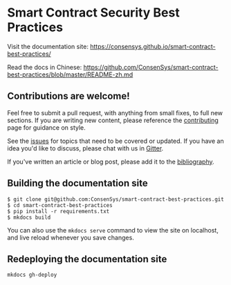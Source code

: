 # Smart Contract Security Best Practices

Visit the documentation site: https://consensys.github.io/smart-contract-best-practices/

Read the docs in Chinese: https://github.com/ConsenSys/smart-contract-best-practices/blob/master/README-zh.md

## Contributions are welcome!
<!-- 
<<<<<<< HEAD
Feel free to submit a pull request, with anything from small fixes, to full new sections. If you are writing new content, please reference the [contributing](https://consensys.github.io/smart-contract-best-practices/about/contributing) page for guidance on style. 
======= -->
Feel free to submit a pull request, with anything from small fixes, to full new sections. If you are writing new content, please reference the [contributing](./docs/about/contributing.md) page for guidance on style. 
<!-- >>>>>>> 7a827c960b9f279cd698d66f63244b83b783ef9a -->

See the [issues](https://github.com/ConsenSys/smart-contract-best-practices/issues) for topics that need to be covered or updated. If you have an idea you'd like to discuss, please chat with us in [Gitter](https://gitter.im/ConsenSys/smart-contract-best-practices).

If you've written an article or blog post, please add it to the [bibliography](./bibliography).  


## Building the documentation site

```
$ git clone git@github.com:ConsenSys/smart-contract-best-practices.git
$ cd smart-contract-best-practices
$ pip install -r requirements.txt
$ mkdocs build 
```

You can also use the `mkdocs serve` command to view the site on localhost, and live reload whenever you save changes.

## Redeploying the documentation site

```
mkdocs gh-deploy
```

